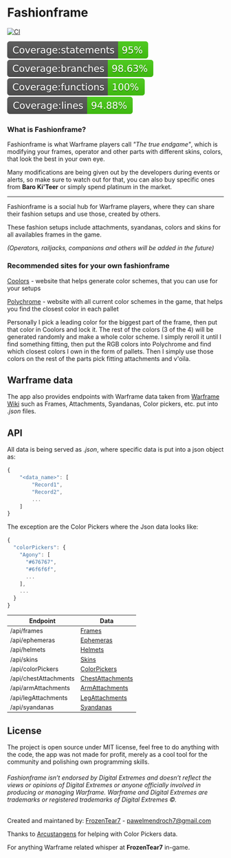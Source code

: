 # Fashionframe

[![CI](https://github.com/FrozenTear7/fashionframe-v2/actions/workflows/CI.yml/badge.svg?branch=master)](https://github.com/FrozenTear7/fashionframe-v2/actions/workflows/CI.yml)

![Coverage - statements](./badges/badge-statements.svg)
![Coverage - branches](./badges/badge-branches.svg)
![Coverage - functions](./badges/badge-functions.svg)
![Coverage - lines](./badges/badge-lines.svg)

### What is Fashionframe?

Fashionframe is what Warframe players call _"The true endgame"_, which is modifying your frames, operator and other parts with different skins, colors, that look the best in your own eye.

Many modifications are being given out by the developers during events or alerts, so make sure to watch out for that, you can also buy specific ones from **Baro Ki'Teer** or simply spend platinum in the market.

---

Fashionframe is a social hub for Warframe players, where they can share their fashion setups and use those, created by others.

These fashion setups include attachments, syandanas, colors and skins for all availables frames in the game.

_(Operators, railjacks, companions and others will be added in the future)_

### Recommended sites for your own fashionframe

[Coolors](https://coolors.co/) - website that helps generate color schemes, that you can use for your setups

[Polychrome](https://polychrome.seldszar.fr/) - website with all current color schemes in the game, that helps you find the closest color in each pallet

Personally I pick a leading color for the biggest part of the frame, then put that color in Coolors and lock it.
The rest of the colors (3 of the 4) will be generated randomly and make a whole color scheme. I simply reroll it until I find something fitting, then put the RGB colors into Polychrome and find which closest colors I own in the form of pallets. Then I simply use those colors on the rest of the parts pick fitting attachments and v'oila.

## Warframe data

The app also provides endpoints with Warframe data taken from [Warframe Wiki](https://warframe.fandom.com/wiki/WARFRAME_Wiki) such as Frames, Attachments, Syandanas, Color pickers, etc. put into _.json_ files.

## API

All data is being served as _.json_, where specific data is put into a json object as:

```javascript
{
    "<data_name>": [
        "Record1",
        "Record2",
        ...
    ]
}
```

The exception are the Color Pickers where the Json data looks like:

```javascript
{
  "colorPickers": {
    "Agony": [
      "#676767",
      "#6f6f6f",
      ...
    ],
    ...
  }
}
```

| Endpoint              | Data                                                                        |
| --------------------- | --------------------------------------------------------------------------- |
| /api/frames           | [Frames](https://fashionframe.herokuapp.com/api/frames)                     |
| /api/ephemeras        | [Ephemeras](https://fashionframe.herokuapp.com/api/ephemeras)               |
| /api/helmets          | [Helmets](https://fashionframe.herokuapp.com/api/helmets)                   |
| /api/skins            | [Skins](https://fashionframe.herokuapp.com/api/skins)                       |
| /api/colorPickers     | [ColorPickers](https://fashionframe.herokuapp.com/api/colorPickers)         |
| /api/chestAttachments | [ChestAttachments](https://fashionframe.herokuapp.com/api/chestAttachments) |
| /api/armAttachments   | [ArmAttachments](https://fashionframe.herokuapp.com/api/armAttachments)     |
| /api/legAttachments   | [LegAttachments](https://fashionframe.herokuapp.com/api/legAttachments)     |
| /api/syandanas        | [Syandanas](https://fashionframe.herokuapp.com/api/syandanas)               |

## License

The project is open source under MIT license, feel free to do anything with the code, the app was not made for profit, merely as a cool tool for the community and polishing own programming skills.

###### Fashionframe isn’t endorsed by Digital Extremes and doesn’t reflect the views or opinions of Digital Extremes or anyone officially involved in producing or managing Warframe. Warframe and Digital Extremes are trademarks or registered trademarks of Digital Extremes ©.

Created and maintaned by: [FrozenTear7](https://github.com/FrozenTear7) - pawelmendroch7@gmail.com

Thanks to [Arcustangens](https://github.com/arcustangens) for helping with Color Pickers data.

For anything Warframe related whisper at **FrozenTear7** in-game.
